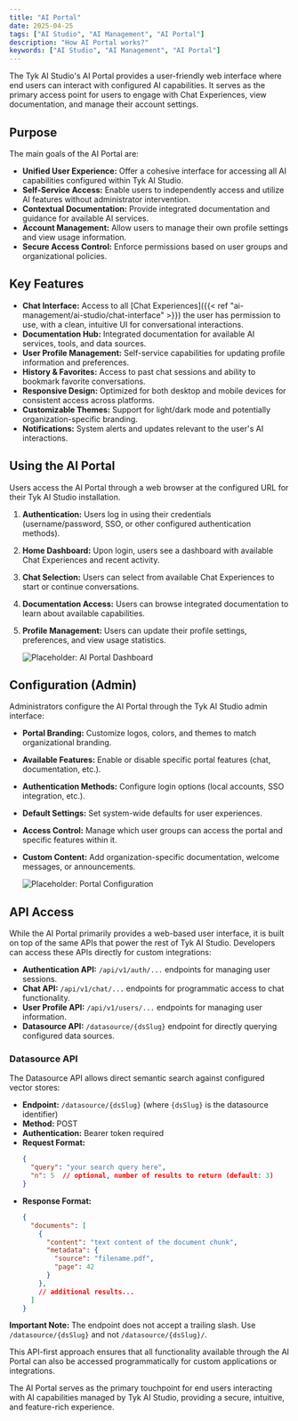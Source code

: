 ```yaml
---
title: "AI Portal"
date: 2025-04-25
tags: ["AI Studio", "AI Management", "AI Portal"]
description: "How AI Portal works?"
keywords: ["AI Studio", "AI Management", "AI Portal"]
---
```


The Tyk AI Studio's AI Portal provides a user-friendly web interface where end users can interact with configured AI capabilities. It serves as the primary access point for users to engage with Chat Experiences, view documentation, and manage their account settings.


## Purpose

The main goals of the AI Portal are:

*   **Unified User Experience:** Offer a cohesive interface for accessing all AI capabilities configured within Tyk AI Studio.
*   **Self-Service Access:** Enable users to independently access and utilize AI features without administrator intervention.
*   **Contextual Documentation:** Provide integrated documentation and guidance for available AI services.
*   **Account Management:** Allow users to manage their own profile settings and view usage information.
*   **Secure Access Control:** Enforce permissions based on user groups and organizational policies.

## Key Features

*   **Chat Interface:** Access to all [Chat Experiences]({{< ref "ai-management/ai-studio/chat-interface" >}}) the user has permission to use, with a clean, intuitive UI for conversational interactions.
*   **Documentation Hub:** Integrated documentation for available AI services, tools, and data sources.
*   **User Profile Management:** Self-service capabilities for updating profile information and preferences.
*   **History & Favorites:** Access to past chat sessions and ability to bookmark favorite conversations.
*   **Responsive Design:** Optimized for both desktop and mobile devices for consistent access across platforms.
*   **Customizable Themes:** Support for light/dark mode and potentially organization-specific branding.
*   **Notifications:** System alerts and updates relevant to the user's AI interactions.

## Using the AI Portal

Users access the AI Portal through a web browser at the configured URL for their Tyk AI Studio installation.

1.  **Authentication:** Users log in using their credentials (username/password, SSO, or other configured authentication methods).
2.  **Home Dashboard:** Upon login, users see a dashboard with available Chat Experiences and recent activity.
3.  **Chat Selection:** Users can select from available Chat Experiences to start or continue conversations.
4.  **Documentation Access:** Users can browse integrated documentation to learn about available capabilities.
5.  **Profile Management:** Users can update their profile settings, preferences, and view usage statistics.

    ![Placeholder: AI Portal Dashboard](https://placehold.co/600x400?text=AI+Portal+Dashboard)

## Configuration (Admin)

Administrators configure the AI Portal through the Tyk AI Studio admin interface:

*   **Portal Branding:** Customize logos, colors, and themes to match organizational branding.
*   **Available Features:** Enable or disable specific portal features (chat, documentation, etc.).
*   **Authentication Methods:** Configure login options (local accounts, SSO integration, etc.).
*   **Default Settings:** Set system-wide defaults for user experiences.
*   **Access Control:** Manage which user groups can access the portal and specific features within it.
*   **Custom Content:** Add organization-specific documentation, welcome messages, or announcements.

    ![Placeholder: Portal Configuration](https://placehold.co/600x400?text=Portal+Configuration)

## API Access

While the AI Portal primarily provides a web-based user interface, it is built on top of the same APIs that power the rest of Tyk AI Studio. Developers can access these APIs directly for custom integrations:

*   **Authentication API:** `/api/v1/auth/...` endpoints for managing user sessions.
*   **Chat API:** `/api/v1/chat/...` endpoints for programmatic access to chat functionality.
*   **User Profile API:** `/api/v1/users/...` endpoints for managing user information.
*   **Datasource API:** `/datasource/{dsSlug}` endpoint for directly querying configured data sources.

### Datasource API

The Datasource API allows direct semantic search against configured vector stores:

*   **Endpoint:** `/datasource/{dsSlug}` (where `{dsSlug}` is the datasource identifier)
*   **Method:** POST
*   **Authentication:** Bearer token required
*   **Request Format:**
    ```json
    {
      "query": "your search query here",
      "n": 5  // optional, number of results to return (default: 3)
    }
    ```
*   **Response Format:**
    ```json
    {
      "documents": [
        {
          "content": "text content of the document chunk",
          "metadata": {
            "source": "filename.pdf",
            "page": 42
          }
        },
        // additional results...
      ]
    }
    ```

**Important Note:** The endpoint does not accept a trailing slash. Use `/datasource/{dsSlug}` and not `/datasource/{dsSlug}/`.

This API-first approach ensures that all functionality available through the AI Portal can also be accessed programmatically for custom applications or integrations.

The AI Portal serves as the primary touchpoint for end users interacting with AI capabilities managed by Tyk AI Studio, providing a secure, intuitive, and feature-rich experience.
